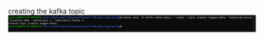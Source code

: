 creating the kafka topic
<img src="https://raw.githubusercontent.com/ZakariaOuakrim/Premier-League-Data-eng/master/src/main/resources/images/1.png" />
